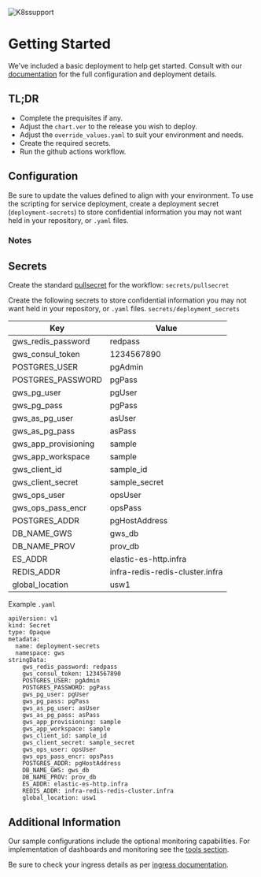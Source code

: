![K8ssupport](https://badgen.net/badge/supported%20K8s%20release/1.22/cyan)
# Getting Started
We've included a basic deployment to help get started.
Consult with our [documentation](https://all.docs.genesys.com/GWS/Current/GWSPEGuide) for the full configuration and deployment details.

## TL;DR
- Complete the prequisites if any.
- Adjust the `chart.ver` to the release you wish to deploy.
- Adjust the `override_values.yaml` to suit your environment and needs.
- Create the required secrets.
- Run the github actions workflow.

## Configuration

Be sure to update the values defined to align with your environment.
To use the scripting for service deployment, create a deployment secret (`deployment-secrets`) to store confidential information you may not want held in your repository, or `.yaml` files. 

### Notes


## Secrets 
Create the standard [pullsecret](../#-considerations) for the workflow: 
`secrets/pullsecret`

Create the following secrets to store confidential information you may not want held in your repository, or `.yaml` files. 
`secrets/deployment_secrets`


|Key|Value|
|-|-|
gws_redis_password|redpass
gws_consul_token|1234567890
POSTGRES_USER|pgAdmin
POSTGRES_PASSWORD|pgPass
gws_pg_user|pgUser
gws_pg_pass|pgPass
gws_as_pg_user|asUser
gws_as_pg_pass|asPass
gws_app_provisioning|sample
gws_app_workspace|sample
gws_client_id|sample_id
gws_client_secret|sample_secret
gws_ops_user|opsUser
gws_ops_pass_encr|opsPass
POSTGRES_ADDR|pgHostAddress
DB_NAME_GWS|gws_db
DB_NAME_PROV|prov_db
ES_ADDR| elastic-es-http.infra
REDIS_ADDR| infra-redis-redis-cluster.infra
global_location| usw1

Example `.yaml`

```
apiVersion: v1
kind: Secret
type: Opaque
metadata:
  name: deployment-secrets
  namespace: gws
stringData:
    gws_redis_password: redpass
    gws_consul_token: 1234567890
    POSTGRES_USER: pgAdmin
    POSTGRES_PASSWORD: pgPass
    gws_pg_user: pgUser
    gws_pg_pass: pgPass
    gws_as_pg_user: asUser
    gws_as_pg_pass: asPass
    gws_app_provisioning: sample
    gws_app_workspace: sample
    gws_client_id: sample_id
    gws_client_secret: sample_secret
    gws_ops_user: opsUser
    gws_ops_pass_encr: opsPass
    POSTGRES_ADDR: pgHostAddress
    DB_NAME_GWS: gws_db
    DB_NAME_PROV: prov_db
    ES_ADDR: elastic-es-http.infra
    REDIS_ADDR: infra-redis-redis-cluster.infra
    global_location: usw1
```

## Additional Information

Our sample configurations include the optional monitoring capabilities. For implementation of dashboards and monitoring see the [tools section](/tools).

Be sure to check your ingress details as per [ingress documentation](/doc/ingress.md).